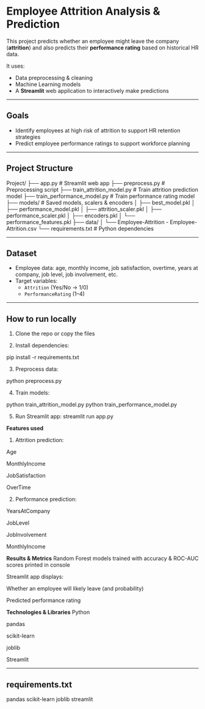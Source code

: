 # Employee Attrition Analysis & Prediction

This project predicts whether an employee might leave the company (**attrition**) and also predicts their **performance rating** based on historical HR data.

It uses:
- Data preprocessing & cleaning
- Machine Learning models
- A **Streamlit** web application to interactively make predictions

---

## **Goals**
- Identify employees at high risk of attrition to support HR retention strategies
- Predict employee performance ratings to support workforce planning

---

## **Project Structure**

Project/
├── app.py # Streamlit web app
├── preprocess.py # Preprocessing script
├── train_attrition_model.py # Train attrition prediction model
├── train_performance_model.py # Train performance rating model
├── models/ # Saved models, scalers & encoders
│ ├── best_model.pkl
│ ├── performance_model.pkl
│ ├── attrition_scaler.pkl
│ ├── performance_scaler.pkl
│ ├── encoders.pkl
│ └── performance_features.pkl
├── data/
│ └── Employee-Attrition - Employee-Attrition.csv
└── requirements.txt # Python dependencies



---

## **Dataset**
- Employee data: age, monthly income, job satisfaction, overtime, years at company, job level, job involvement, etc.
- Target variables:
  - `Attrition` (Yes/No → 1/0)
  - `PerformanceRating` (1–4)

---

## **How to run locally**

1) Clone the repo or copy the files

2) Install dependencies:

pip install -r requirements.txt

3) Preprocess data:

python preprocess.py

4) Train models:

python train_attrition_model.py
python train_performance_model.py

5) Run Streamlit app:
streamlit run app.py

**Features used**
1) Attrition prediction:

Age

MonthlyIncome

JobSatisfaction

OverTime

2) Performance prediction:

YearsAtCompany

JobLevel

JobInvolvement

MonthlyIncome

**Results & Metrics**
Random Forest models trained with accuracy & ROC-AUC scores printed in console

Streamlit app displays:

Whether an employee will likely leave (and probability)

Predicted performance rating

**Technologies & Libraries**
Python

pandas

scikit-learn

joblib

Streamlit


---

## **requirements.txt**

pandas
scikit-learn
joblib
streamlit
